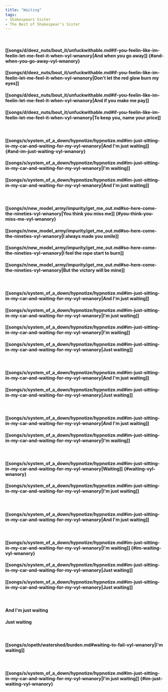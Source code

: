 ```yaml
---
title: "Waiting"
tags:
- Shakespears Sister
- The Best of Shakespear’s Sister
---
```

&nbsp;
#### [[songs/d/deez_nuts/bout_it/unfuckwithable.md#if-you-feelin-like-im-feelin-let-me-feel-it-when-vyl-wnanory|And when you go away]] {#and-when-you-go-away-vyl-wnanory}
#### [[songs/d/deez_nuts/bout_it/unfuckwithable.md#if-you-feelin-like-im-feelin-let-me-feel-it-when-vyl-wnanory|Don't let the red glow burn my eyes]]
#### [[songs/d/deez_nuts/bout_it/unfuckwithable.md#if-you-feelin-like-im-feelin-let-me-feel-it-when-vyl-wnanory|And if you make me pay]]
#### [[songs/d/deez_nuts/bout_it/unfuckwithable.md#if-you-feelin-like-im-feelin-let-me-feel-it-when-vyl-wnanory|To keep you, name your price]]
&nbsp;
#### [[songs/s/system_of_a_down/hypnotize/hypnotize.md#im-just-sitting-in-my-car-and-waiting-for-my-vyl-wnanory|And I'm just waiting]] {#and-im-just-waiting-vyl-wnanory}
#### [[songs/s/system_of_a_down/hypnotize/hypnotize.md#im-just-sitting-in-my-car-and-waiting-for-my-vyl-wnanory|I'm waiting]]
#### [[songs/s/system_of_a_down/hypnotize/hypnotize.md#im-just-sitting-in-my-car-and-waiting-for-my-vyl-wnanory|And I'm just waiting]]
&nbsp;
#### [[songs/n/new_model_army/impurity/get_me_out.md#so-here-come-the-nineties-vyl-wnanory|You think you miss me]] {#you-think-you-miss-me-vyl-wnanory}
#### [[songs/n/new_model_army/impurity/get_me_out.md#so-here-come-the-nineties-vyl-wnanory|I always made you smile]]
#### [[songs/n/new_model_army/impurity/get_me_out.md#so-here-come-the-nineties-vyl-wnanory|I feel the rope start to burn]]
#### [[songs/n/new_model_army/impurity/get_me_out.md#so-here-come-the-nineties-vyl-wnanory|But the victory will be mine]]
&nbsp;
#### [[songs/s/system_of_a_down/hypnotize/hypnotize.md#im-just-sitting-in-my-car-and-waiting-for-my-vyl-wnanory|And I'm just waiting]]
#### [[songs/s/system_of_a_down/hypnotize/hypnotize.md#im-just-sitting-in-my-car-and-waiting-for-my-vyl-wnanory|I'm just waiting]]
#### [[songs/s/system_of_a_down/hypnotize/hypnotize.md#im-just-sitting-in-my-car-and-waiting-for-my-vyl-wnanory|I'm waiting]]
#### [[songs/s/system_of_a_down/hypnotize/hypnotize.md#im-just-sitting-in-my-car-and-waiting-for-my-vyl-wnanory|Just waiting]]
&nbsp;
#### [[songs/s/system_of_a_down/hypnotize/hypnotize.md#im-just-sitting-in-my-car-and-waiting-for-my-vyl-wnanory|And I'm just waiting]]
#### [[songs/s/system_of_a_down/hypnotize/hypnotize.md#im-just-sitting-in-my-car-and-waiting-for-my-vyl-wnanory|Just waiting]]
&nbsp;
#### [[songs/s/system_of_a_down/hypnotize/hypnotize.md#im-just-sitting-in-my-car-and-waiting-for-my-vyl-wnanory|And I'm just waiting]]
#### [[songs/s/system_of_a_down/hypnotize/hypnotize.md#im-just-sitting-in-my-car-and-waiting-for-my-vyl-wnanory|I'm waiting]]
&nbsp;
#### [[songs/s/system_of_a_down/hypnotize/hypnotize.md#im-just-sitting-in-my-car-and-waiting-for-my-vyl-wnanory|Waiting]] {#waiting-vyl-wnanory}
#### [[songs/s/system_of_a_down/hypnotize/hypnotize.md#im-just-sitting-in-my-car-and-waiting-for-my-vyl-wnanory|I'm just waiting]]
&nbsp;
#### [[songs/s/system_of_a_down/hypnotize/hypnotize.md#im-just-sitting-in-my-car-and-waiting-for-my-vyl-wnanory|And I'm just waiting]]
&nbsp;
#### [[songs/s/system_of_a_down/hypnotize/hypnotize.md#im-just-sitting-in-my-car-and-waiting-for-my-vyl-wnanory|I'm waiting]] {#im-waiting-vyl-wnanory}
#### [[songs/s/system_of_a_down/hypnotize/hypnotize.md#im-just-sitting-in-my-car-and-waiting-for-my-vyl-wnanory|Just waiting]]
#### [[songs/s/system_of_a_down/hypnotize/hypnotize.md#im-just-sitting-in-my-car-and-waiting-for-my-vyl-wnanory|Just waiting]]
&nbsp;
#### And I'm just waiting
#### Just waiting
&nbsp;
#### [[songs/o/opeth/watershed/burden.md#waiting-to-fail-vyl-wnanory|I'm waiting]]
&nbsp;
#### [[songs/s/system_of_a_down/hypnotize/hypnotize.md#im-just-sitting-in-my-car-and-waiting-for-my-vyl-wnanory|I'm just waiting]] {#im-just-waiting-vyl-wnanory}

